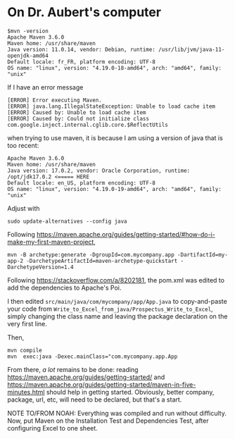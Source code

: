 # On Dr. Aubert's computer

```
$mvn -version
Apache Maven 3.6.0
Maven home: /usr/share/maven
Java version: 11.0.14, vendor: Debian, runtime: /usr/lib/jvm/java-11-openjdk-amd64
Default locale: fr_FR, platform encoding: UTF-8
OS name: "linux", version: "4.19.0-18-amd64", arch: "amd64", family: "unix"
```

If I have an error message 

```
[ERROR] Error executing Maven.
[ERROR] java.lang.IllegalStateException: Unable to load cache item
[ERROR] Caused by: Unable to load cache item
[ERROR] Caused by: Could not initialize class com.google.inject.internal.cglib.core.$ReflectUtils
```

when trying to use maven, it is because I am using a version of java that is too recent:

```
Apache Maven 3.6.0
Maven home: /usr/share/maven
Java version: 17.0.2, vendor: Oracle Corporation, runtime: /opt/jdk17.0.2 <===== HERE
Default locale: en_US, platform encoding: UTF-8
OS name: "linux", version: "4.19.0-19-amd64", arch: "amd64", family: "unix"
```

Adjust with

```
sudo update-alternatives --config java
```

Following <https://maven.apache.org/guides/getting-started/#how-do-i-make-my-first-maven-project>, 

```
mvn -B archetype:generate -DgroupId=com.mycompany.app -DartifactId=my-app-2 -DarchetypeArtifactId=maven-archetype-quickstart -DarchetypeVersion=1.4
```


Following <https://stackoverflow.com/a/8202181>, the pom.xml was edited to add the dependencies to Apache's Poi.

I then edited `src/main/java/com/mycompany/app/App.java` to copy-and-paste your code from `Write_to_Excel_from_java/Prospectus_Write_to_Excel`, 
simply changing the class name and leaving the package declaration on the very first line.

Then,

```
mvn compile
mvn  exec:java -Dexec.mainClass="com.mycompany.app.App
```


From there, _a lot_ remains to be done: reading <https://maven.apache.org/guides/getting-started/> and <https://maven.apache.org/guides/getting-started/maven-in-five-minutes.html> 
should help in getting started. Obviously, better company, package, url, etc, will need to be declared, but that's a start.

NOTE TO/FROM NOAH:
Everything was compiled and run without difficulty. Now, put Maven on the Installation Test and Dependencies Test, after configuring Excel to one sheet.
